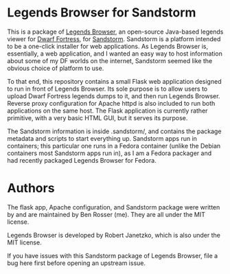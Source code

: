 # Legends Browser for Sandstorm

This is a package of [Legends Browser](https://github.com/robertjanetzko/LegendsBrowser),
an open-source Java-based legends viewer for [Dwarf Fortress](http://www.bay12games.com/dwarves/),
for [Sandstorm](https://sandstorm.io/). Sandstorm is a platform intended to be a one-click
installer for web applications. As Legends Browser is, essentially, a web application,
and I wanted an easy way to host information about some of my DF worlds on the internet,
Sandstorm seemed like the obvious choice of platform to use.

To that end, this repository contains a small Flask web application designed to run in
front of Legends Browser. Its sole purpose is to allow users to upload Dwarf Fortress
legends dumps to it, and then run Legends Browser. Reverse proxy configuration for
Apache httpd is also included to run both applications on the same host. The Flask
application is currently rather primitive, with a very basic HTML GUI, but it serves
its purpose.

The Sandstorm information is inside .sandstorm/, and contains the package metadata and
scripts to start everything up. Sandstorm apps run in containers; this particular one
runs in a Fedora container (unlike the Debian containers most Sandstorm apps run in),
as I am a Fedora packager and had recently packaged Legends Browser for Fedora.

# Authors

The flask app, Apache configuration, and Sandstorm package were written by and are
maintained by Ben Rosser (me). They are all under the MIT license.

Legends Browser is developed by Robert Janetzko, which is also under the MIT license.

If you have issues with this Sandstorm package of Legends Browser, file a bug here
first before opening an upstream issue.

